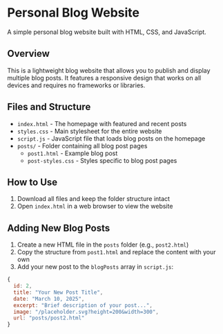 # Personal Blog Website

A simple personal blog website built with HTML, CSS, and JavaScript.

## Overview

This is a lightweight blog website that allows you to publish and display multiple blog posts. It features a responsive design that works on all devices and requires no frameworks or libraries.

## Files and Structure

- `index.html` - The homepage with featured and recent posts
- `styles.css` - Main stylesheet for the entire website
- `script.js` - JavaScript file that loads blog posts on the homepage
- `posts/` - Folder containing all blog post pages
  - `post1.html` - Example blog post
  - `post-styles.css` - Styles specific to blog post pages

## How to Use

1. Download all files and keep the folder structure intact
2. Open `index.html` in a web browser to view the website

## Adding New Blog Posts

1. Create a new HTML file in the `posts` folder (e.g., `post2.html`)
2. Copy the structure from `post1.html` and replace the content with your own
3. Add your new post to the `blogPosts` array in `script.js`:

```javascript
{
  id: 2,
  title: "Your New Post Title",
  date: "March 10, 2025",
  excerpt: "Brief description of your post...",
  image: "/placeholder.svg?height=200&width=300",
  url: "posts/post2.html"
}